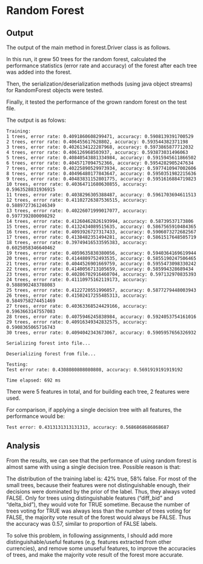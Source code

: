 # Random Forest

## Output
The output of the main method in forest.Driver class is as follows. 

In this run, it grew 50 trees for the random forest, calculated the performance statistics (error rate and accuracy) of the forest after each tree was added into the forest. 

Then, the serialization/deserialization methods (using java object streams) for RandomForest objects were tested.

Finally, it tested the performance of the grown random forest on the test file.

The output is as folows:
```
Training: 
1 trees, error rate: 0.4091860608299471, accuracy: 0.5908139391700529
2 trees, error rate: 0.406455617628802, accuracy: 0.593544382371198
3 trees, error rate: 0.4026134122287968, accuracy: 0.5973865877712032
4 trees, error rate: 0.406126968503937, accuracy: 0.593873031496063
5 trees, error rate: 0.40840543881334984, accuracy: 0.5915945611866502
6 trees, error rate: 0.4045717094752366, accuracy: 0.5954282905247634
7 trees, error rate: 0.40225890529973934, accuracy: 0.5977410947002606
8 trees, error rate: 0.40496480177843647, accuracy: 0.5950351982215636
9 trees, error rate: 0.40483831152801775, accuracy: 0.5951616884719823
10 trees, error rate: 0.40364711680630855, accuracy: 0.5963528831936915
11 trees, error rate: 0.4038296305388487, accuracy: 0.5961703694611513
12 trees, error rate: 0.41102726387536515, accuracy: 0.5889727361246349
13 trees, error rate: 0.40226071999017077, accuracy: 0.5977392800098292
14 trees, error rate: 0.41260462826193994, accuracy: 0.58739537173806
15 trees, error rate: 0.4132434089515635, accuracy: 0.5867565910484365
16 trees, error rate: 0.4093926727317433, accuracy: 0.5906073272682567
17 trees, error rate: 0.4138482351494281, accuracy: 0.5861517648505719
18 trees, error rate: 0.39749416533595383, accuracy: 0.6025058346640462
19 trees, error rate: 0.4059635830380056, accuracy: 0.5940364169619944
20 trees, error rate: 0.4144809752493535, accuracy: 0.5855190247506465
21 trees, error rate: 0.4044526901669759, accuracy: 0.5955473098330242
22 trees, error rate: 0.4140056713105659, accuracy: 0.585994328689434
23 trees, error rate: 0.40286702916460704, accuracy: 0.597132970835393
24 trees, error rate: 0.41110975162119173, accuracy: 0.5888902483788083
25 trees, error rate: 0.4122720551996057, accuracy: 0.5877279448003943
26 trees, error rate: 0.41502417255485313, accuracy: 0.5849758274451469
27 trees, error rate: 0.40363368524429166, accuracy: 0.5963663147557083
28 trees, error rate: 0.4075946245838984, accuracy: 0.5924053754161016
29 trees, error rate: 0.40916349342832575, accuracy: 0.5908365065716743
30 trees, error rate: 0.4094042343673067, accuracy: 0.5905957656326932

Serializing forest into file...

Deserializing forest from file...

Testing: 
Test error rate: 0.4308080808080808, accuracy: 0.5691919191919192

Time elapsed: 692 ms
```

There were 5 features in total, and for building each tree, 2 features were used. 

For comparison, if applying a single decision tree with all features, the performance would be:
```
Test error: 0.4313131313131313, accuracy: 0.5686868686868687
```

## Analysis
From the results, we can see that the performance of using random forest is almost same with using a single decision tree. Possible reason is that: 

The distribution of the training label is: 42% true, 58% false. For most of the small trees, because their features were not distinguishable enough, their decisions were dominated by the prior of the label. Thus, they always voted FALSE. Only for trees using distinguishable features (“diff_bid” and “delta_bid”), they would vote for TRUE sometime. Because the number of trees voting for TRUE was always less than the number of trees voting for FALSE, the majority vote result of the forest would always be FALSE. Thus the accuracy was 0.57, similar to proportion of FALSE labels.

To solve this problem, in following assignments, I should add more distinguishable/useful features (e.g. features extracted from other currencies), and remove some unuseful features, to improve the accuracies of trees, and make the majority vote result of the forest more accurate.
